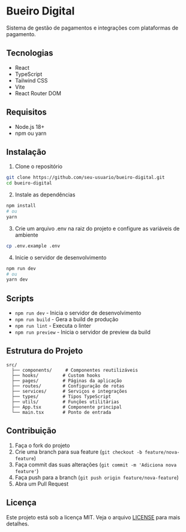 # Bueiro Digital

Sistema de gestão de pagamentos e integrações com plataformas de pagamento.

## Tecnologias

- React
- TypeScript
- Tailwind CSS
- Vite
- React Router DOM

## Requisitos

- Node.js 18+
- npm ou yarn

## Instalação

1. Clone o repositório
```bash
git clone https://github.com/seu-usuario/bueiro-digital.git
cd bueiro-digital
```

2. Instale as dependências
```bash
npm install
# ou
yarn
```

3. Crie um arquivo .env na raiz do projeto e configure as variáveis de ambiente
```bash
cp .env.example .env
```

4. Inicie o servidor de desenvolvimento
```bash
npm run dev
# ou
yarn dev
```

## Scripts

- `npm run dev` - Inicia o servidor de desenvolvimento
- `npm run build` - Gera a build de produção
- `npm run lint` - Executa o linter
- `npm run preview` - Inicia o servidor de preview da build

## Estrutura do Projeto

```
src/
  ├── components/     # Componentes reutilizáveis
  ├── hooks/         # Custom hooks
  ├── pages/         # Páginas da aplicação
  ├── routes/        # Configuração de rotas
  ├── services/      # Serviços e integrações
  ├── types/         # Tipos TypeScript
  ├── utils/         # Funções utilitárias
  ├── App.tsx        # Componente principal
  └── main.tsx       # Ponto de entrada
```

## Contribuição

1. Faça o fork do projeto
2. Crie uma branch para sua feature (`git checkout -b feature/nova-feature`)
3. Faça commit das suas alterações (`git commit -m 'Adiciona nova feature'`)
4. Faça push para a branch (`git push origin feature/nova-feature`)
5. Abra um Pull Request

## Licença

Este projeto está sob a licença MIT. Veja o arquivo [LICENSE](LICENSE) para mais detalhes. 
